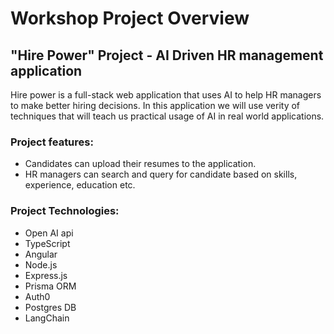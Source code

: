 # Workshop Project Overview

## "Hire Power" Project - AI Driven HR management application
 
Hire power is a full-stack web application that uses AI to help HR managers to make better hiring decisions. 
In this application we will use verity of techniques that will teach us practical usage of AI in real world applications. 

### Project features:

- Candidates can upload their resumes to the application.
- HR managers can search and query for candidate based on skills, experience, education etc.

### Project Technologies:
- Open AI api
- TypeScript
- Angular
- Node.js
- Express.js
- Prisma ORM
- Auth0
- Postgres DB
- LangChain
